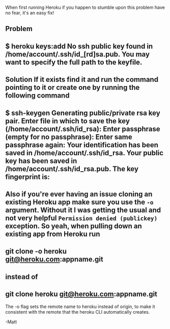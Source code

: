 When first running Heroku if you happen to stumble upon this problem have no fear, it's an easy fix!

<b>Problem</b>
--- 
$ heroku keys:add
No ssh public key found in /home/account/.ssh/id_[rd]sa.pub.  You may want to specify the 
full path to the keyfile.
---

<b>Solution</b>
If it exists find it and run the command pointing to it or create one by running the following command
--- 
$ ssh-keygen
Generating public/private rsa key pair.
Enter file in which to save the key (/home/account/.ssh/id_rsa):
Enter passphrase (empty for no passphrase):
Enter same passphrase again:
Your identification has been saved in /home/account/.ssh/id_rsa.
Your public key has been saved in /home/account/.ssh/id_rsa.pub.
The key fingerprint is:
---

Also if you're ever having an issue cloning an existing Heroku app make sure you use the <code>-o</code> argument. Without it I was getting the usual and not very helpful <code>Permission denied (publickey)</code> exception.
So yeah, when pulling down an existing app from Heroku run
--- 
git clone -o heroku git@heroku.com:appname.git
---
instead of
--- 
git clone heroku git@heroku.com:appname.git
---

The -o flag sets the remote name to heroku instead of origin, to make it consistent with the remote that the heroku CLI automatically creates.

-Matt